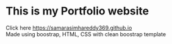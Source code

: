 # This is my Portfolio website
Click here https://samarasimhareddy369.github.io
<br>Made using boostrap, HTML, CSS with clean boostrap template

